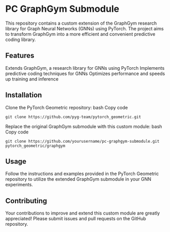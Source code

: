 # PC GraphGym Submodule

This repository contains a custom extension of the GraphGym research library for Graph Neural Networks (GNNs) using PyTorch. The project aims to transform GraphGym into a more efficient and convenient predictive coding library.

## Features

Extends GraphGym, a research library for GNNs using PyTorch
Implements predictive coding techniques for GNNs
Optimizes performance and speeds up training and inference

## Installation

Clone the PyTorch Geometric repository:
bash
Copy code
```
git clone https://github.com/pyg-team/pytorch_geometric.git
```
Replace the original GraphGym submodule with this custom module:
bash
Copy code

```
git clone https://github.com/yourusername/pc-graphgym-submodule.git pytorch_geometric/graphgym
```

## Usage

Follow the instructions and examples provided in the PyTorch Geometric repository to utilize the extended GraphGym submodule in your GNN experiments.

## Contributing

Your contributions to improve and extend this custom module are greatly appreciated! Please submit issues and pull requests on the GitHub repository.
